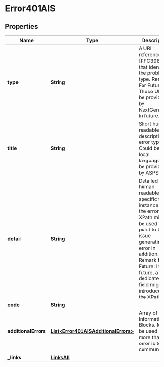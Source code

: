 # Error401AIS

## Properties
Name | Type | Description | Notes
------------ | ------------- | ------------- | -------------
**type** | **String** | A URI reference [RFC3986] that identifies the problem type. Remark For Future: These URI will be provided by NextGenPSD2 in future.  | 
**title** | **String** | Short human readable description of error type. Could be in local language. To be provided by ASPSPs.  |  [optional]
**detail** | **String** | Detailed human readable text specific to this instance of the error. XPath might be used to point to the issue generating the error in addition. Remark for Future: In future, a dedicated field might be introduced for the XPath.  |  [optional]
**code** | **String** |  | 
**additionalErrors** | [**List&lt;Error401AISAdditionalErrors&gt;**](Error401AISAdditionalErrors.md) | Array of Error Information Blocks.  Might be used if more than one error is to be communicated  |  [optional]
**_links** | [**LinksAll**](LinksAll.md) |  |  [optional]
